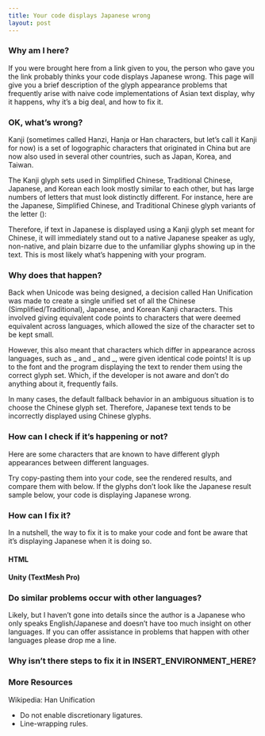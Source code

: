 ```yaml
---
title: Your code displays Japanese wrong
layout: post
---
```


### Why am I here?

If you were brought here from a link given to you, the person who gave you the link probably thinks your code displays Japanese wrong. This page will give you a brief description of the glyph appearance problems that frequently arise with naive code implementations of Asian text display, why it happens, why it’s a big deal, and how to fix it.

### OK, what’s wrong?

Kanji (sometimes called Hanzi, Hanja or Han characters, but let’s call it Kanji for now) is a set of logographic characters that originated in China but are now also used in several other countries, such as Japan, Korea, and Taiwan.

The Kanji glyph sets used in Simplified Chinese, Traditional Chinese, Japanese, and Korean each look mostly similar to each other, but has large numbers of letters that must look distinctly different. For instance, here are the Japanese, Simplified Chinese, and Traditional Chinese glyph variants of the letter ():

  

Therefore, if text in Japanese is displayed using a Kanji glyph set meant for Chinese, it will immediately stand out to a native Japanese speaker as ugly, non-native, and plain bizarre due to the unfamiliar glyphs showing up in the text. This is most likely what’s happening with your program.

### Why does that happen?

Back when Unicode was being designed, a decision called Han Unification was made to create a single unified set of all the Chinese (Simplified/Traditional), Japanese, and Korean Kanji characters. This involved giving equivalent code points to characters that were deemed equivalent across languages, which allowed the size of the character set to be kept small. 

However, this also meant that characters which differ in appearance across languages, such as _ and _ and _, were given identical code points! It is up to the font and the program displaying the text to render them using the correct glyph set. Which, if the developer is not aware and don’t do anything about it, frequently fails.

  

In many cases, the default fallback behavior in an ambiguous situation is to choose the Chinese glyph set. Therefore, Japanese text tends to be incorrectly displayed using Chinese glyphs.

### How can I check if it’s happening or not?

Here are some characters that are known to have different glyph appearances between different languages.

  

Try copy-pasting them into your code, see the rendered results, and compare them with below. If the glyphs don’t look like the Japanese result sample below, your code is displaying Japanese wrong.

### How can I fix it?

In a nutshell, the way to fix it is to make your code and font be aware that it’s displaying Japanese when it is doing so. 

#### HTML 

#### Unity (TextMesh Pro)

  

### Do similar problems occur with other languages?

Likely, but I haven’t gone into details since the author is a Japanese who only speaks English/Japanese and doesn’t have too much insight on other languages. If you can offer assistance in problems that happen with other languages please drop me a line.

### Why isn’t there steps to fix it in INSERT_ENVIRONMENT_HERE?

### More Resources

Wikipedia: Han Unification

  

- Do not enable discretionary ligatures. 
- Line-wrapping rules.
